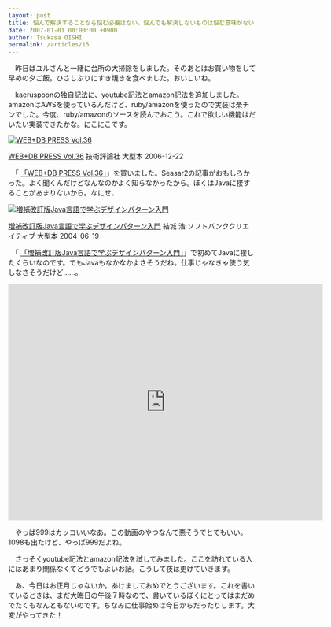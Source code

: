 ```yaml
---
layout: post
title: 悩んで解決することなら悩む必要はない。悩んでも解決しないものは悩む意味がない
date: 2007-01-01 00:00:00 +0900
author: Tsukasa OISHI
permalink: /articles/15
---
```


　昨日はユルさんと一緒に台所の大掃除をしました。そのあとはお買い物をして早めの夕ご飯。ひさしぶりにすき焼きを食べました。おいしいね。

　kaeruspoonの独自記法に、youtube記法とamazon記法を追加しました。amazonはAWSを使っているんだけど、ruby/amazonを使ったので実装は楽チンでした。今度、ruby/amazonのソースを読んでおこう。これで欲しい機能はだいたい実装できたかな。にこにこです。

 [![WEB+DB PRESS Vol.36](https://images-na.ssl-images-amazon.com/images/I/61dFRgs-m7L._SL160_.jpg "WEB+DB PRESS Vol.36")](http://www.amazon.co.jp/WEB-DB-PRESS-Vol-36-PRESS%E7%B7%A8%E9%9B%86%E9%83%A8/dp/4774130036%3FSubscriptionId%3DAKIAIKJECTBTL3JTYTKA%26tag%3Dkaeruspoon-22%26linkCode%3Dxm2%26camp%3D2025%26creative%3D165953%26creativeASIN%3D4774130036)

 [WEB+DB PRESS Vol.36](http://www.amazon.co.jp/WEB-DB-PRESS-Vol-36-PRESS%E7%B7%A8%E9%9B%86%E9%83%A8/dp/4774130036%3FSubscriptionId%3DAKIAIKJECTBTL3JTYTKA%26tag%3Dkaeruspoon-22%26linkCode%3Dxm2%26camp%3D2025%26creative%3D165953%26creativeASIN%3D4774130036)
技術評論社
大型本
2006-12-22

　「 [「WEB+DB PRESS Vol.36」](http://www.amazon.co.jp/WEB-DB-PRESS-Vol-36-PRESS%E7%B7%A8%E9%9B%86%E9%83%A8/dp/4774130036%3FSubscriptionId%3DAKIAIKJECTBTL3JTYTKA%26tag%3Dkaeruspoon-22%26linkCode%3Dxm2%26camp%3D2025%26creative%3D165953%26creativeASIN%3D4774130036)」を買いました。Seasar2の記事がおもしろかった。よく聞くんだけどなんなのかよく知らなかったから。ぼくはJavaに接することがあまりないから。なにせ、

 [![増補改訂版Java言語で学ぶデザインパターン入門](https://images-na.ssl-images-amazon.com/images/I/51k0udCitAL._SL160_.jpg "増補改訂版Java言語で学ぶデザインパターン入門")](http://www.amazon.co.jp/%E5%A2%97%E8%A3%9C%E6%94%B9%E8%A8%82%E7%89%88Java%E8%A8%80%E8%AA%9E%E3%81%A7%E5%AD%A6%E3%81%B6%E3%83%87%E3%82%B6%E3%82%A4%E3%83%B3%E3%83%91%E3%82%BF%E3%83%BC%E3%83%B3%E5%85%A5%E9%96%80-%E7%B5%90%E5%9F%8E-%E6%B5%A9/dp/4797327030%3FSubscriptionId%3DAKIAIKJECTBTL3JTYTKA%26tag%3Dkaeruspoon-22%26linkCode%3Dxm2%26camp%3D2025%26creative%3D165953%26creativeASIN%3D4797327030)

 [増補改訂版Java言語で学ぶデザインパターン入門](http://www.amazon.co.jp/%E5%A2%97%E8%A3%9C%E6%94%B9%E8%A8%82%E7%89%88Java%E8%A8%80%E8%AA%9E%E3%81%A7%E5%AD%A6%E3%81%B6%E3%83%87%E3%82%B6%E3%82%A4%E3%83%B3%E3%83%91%E3%82%BF%E3%83%BC%E3%83%B3%E5%85%A5%E9%96%80-%E7%B5%90%E5%9F%8E-%E6%B5%A9/dp/4797327030%3FSubscriptionId%3DAKIAIKJECTBTL3JTYTKA%26tag%3Dkaeruspoon-22%26linkCode%3Dxm2%26camp%3D2025%26creative%3D165953%26creativeASIN%3D4797327030)
結城 浩
ソフトバンククリエイティブ
大型本
2004-06-19

　「 [「増補改訂版Java言語で学ぶデザインパターン入門」](http://www.amazon.co.jp/%E5%A2%97%E8%A3%9C%E6%94%B9%E8%A8%82%E7%89%88Java%E8%A8%80%E8%AA%9E%E3%81%A7%E5%AD%A6%E3%81%B6%E3%83%87%E3%82%B6%E3%82%A4%E3%83%B3%E3%83%91%E3%82%BF%E3%83%BC%E3%83%B3%E5%85%A5%E9%96%80-%E7%B5%90%E5%9F%8E-%E6%B5%A9/dp/4797327030%3FSubscriptionId%3DAKIAIKJECTBTL3JTYTKA%26tag%3Dkaeruspoon-22%26linkCode%3Dxm2%26camp%3D2025%26creative%3D165953%26creativeASIN%3D4797327030)」で初めてJavaに接したくらいなのです。でもJavaもなかなかよさそうだね。仕事じゃなきゃ使う気しなさそうだけど……。

<iframe width="640" height="480" src="https://www.youtube.com/embed/17GnqmYupbM" frameborder="0" allowfullscreen></iframe>

　やっぱ999はカッコいいなあ。この動画のやつなんて悪そうでとてもいい。1098も出たけど、やっぱ999だよね。

　さっそくyoutube記法とamazon記法を試してみました。ここを訪れている人にはあまり関係なくてどうでもよいお話。こうして夜は更けていきます。

　あ、今日はお正月じゃないか。あけましておめでとうございます。これを書いているときは、まだ大晦日の午後７時なので、書いているぼくにとってはまだめでたくもなんともないのです。ちなみに仕事始めは今日からだったりします。大変がやってきた！

